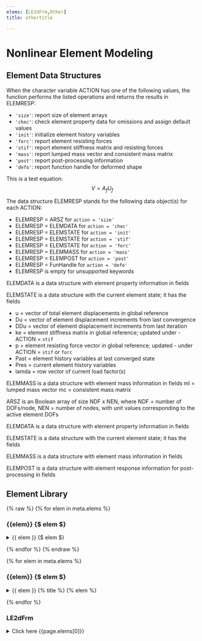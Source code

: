 ```yaml
---
elems: [LE2dFrm,Other]
title: othertitle

---
```



# Nonlinear Element Modeling

## Element Data Structures

When the character variable ACTION has one of the following values,
the function performs the listed operations and returns the results in ELEMRESP:

- `'size'`: report size of element arrays
- `'chec'`: check element property data for omissions and assign default values
- `'init'`: initialize element history variables
- `'forc'`: report element resisting forces
- `'stif'`: report element stiffness matrix and resisting forces
- `'mass'`: report lumped mass vector and consistent mass matrix
- `'post'`: report post-processing information
- `'defo'`: report function handle for deformed shape

This is a test equation:
$$V = A_f U_f$$



The data structure ELEMRESP stands for the following data object(s) for each ACTION:

- ELEMRESP = ARSZ        for `action = 'size'`
- ELEMRESP = ELEMDATA    for `action = 'chec'`
- ELEMRESP = ELEMSTATE   for `action = 'init'`
- ELEMRESP = ELEMSTATE   for `action = 'stif'`
- ELEMRESP = ELEMSTATE   for `action = 'forc'`
- ELEMRESP = ELEMMASS    for `action = 'mass'`
- ELEMRESP = ELEMPOST    for `action = 'post'`
- ELEMRESP = FunHandle   for `action = 'defo'`
- ELEMRESP is empty      for unsupported keywords


ELEMDATA is a data structure with element property information in fields

ELEMSTATE is a data structure with the current element state; it has the fields
- u     = vector of total element displacements in global reference
- Du    = vector of element displacement increments from last convergence
- DDu   = vector of element displacement increments from last iteration
- ke    = element stiffness matrix in global reference; updated under - ACTION = `stif`
- p     = element resisting force vector in global reference; updated - under ACTION = `stif` or `forc`
- Past  = element history variables at last converged state
- Pres  = current element history variables
- lamda = row vector of current load factor(s)


ELEMMASS is a data structure with element mass information in fields
        ml    = lumped mass vector
        mc    = consistent mass matrix

  ARSZ   is an Boolean array of size NDF x NEN,
         where NDF = number of DOFs/node, NEN = number of nodes,
         with unit values corresponding to the active element DOFs

  ELEMDATA is a data structure with element property information in fields

  ELEMSTATE is a data structure with the current element state; it has the fields

  ELEMMASS is a data structure with element mass information in fields

  ELEMPOST is a data structure with element response information for post-processing in fields

## Element Library

{% raw %}
{% for elem in meta.elems %}
### {{elem}} {$ elem $}
  <details>
  <summary> {{ elem }} {$ elem $}</summary>
  other text
  </details>

{% endfor %}
{% endraw %}


{% for elem in meta.elems %}
### {{elem}} {$ elem $}
  <details>
  <summary> {{ elem }} {% title %} {% elem %}</summary>
  other text
  </details>

{% endfor %}

### LE2dFrm

<details>
  <summary>Click here {{page.elems[0]}}</summary>
  
  #### Heading
  1. A numbered
  2. list
     * With some
     * Sub bullets
</details>